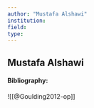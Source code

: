 ```yaml
---
author: "Mustafa Alshawi"
institution:
field:
type:
---
```


## Mustafa Alshawi
#### Bibliography:

![[@Goulding2012-op]]